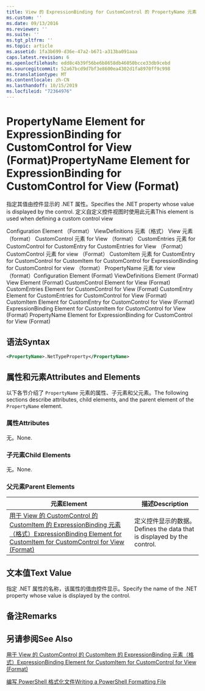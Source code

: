 ```yaml
---
title: View 的 ExpressionBinding for CustomControl 的 PropertyName 元素 |Microsoft Docs
ms.custom: ''
ms.date: 09/13/2016
ms.reviewer: ''
ms.suite: ''
ms.tgt_pltfrm: ''
ms.topic: article
ms.assetid: 1fa3b699-d36e-47a2-b671-a313ba091aaa
caps.latest.revision: 6
ms.openlocfilehash: edd8c4b39f56be6b8658db46050bcce33db9cebd
ms.sourcegitcommit: 52a67bcd9d7bf3e8600ea4302d1fa8970ff9c998
ms.translationtype: MT
ms.contentlocale: zh-CN
ms.lasthandoff: 10/15/2019
ms.locfileid: "72364976"
---
```

# <a name="propertyname-element-for-expressionbinding-for-customcontrol-for-view-format"></a><span data-ttu-id="4f438-102">PropertyName Element for ExpressionBinding for CustomControl for View (Format)</span><span class="sxs-lookup"><span data-stu-id="4f438-102">PropertyName Element for ExpressionBinding for CustomControl for View (Format)</span></span>

<span data-ttu-id="4f438-103">指定其值由控件显示的 .NET 属性。</span><span class="sxs-lookup"><span data-stu-id="4f438-103">Specifies the .NET property whose value is displayed by the control.</span></span> <span data-ttu-id="4f438-104">定义自定义控件视图时使用此元素</span><span class="sxs-lookup"><span data-stu-id="4f438-104">This element is used when defining a custom control view</span></span>

<span data-ttu-id="4f438-105">Configuration Element （Format） ViewDefinitions 元素（格式） View 元素（format） CustomControl 元素 for View （format） CustomEntries 元素 for CustomControl for CustomEntry for CustomEntries for View （Format） CustomControl 元素 for view （Format） CustomItem 元素 for CustomEntry for CustomControl for CustomItem for CustomControl for ExpressionBinding for CustomControl for view （format） PropertyName 元素 for view （format）</span><span class="sxs-lookup"><span data-stu-id="4f438-105">Configuration Element (Format) ViewDefinitions Element (Format) View Element (Format) CustomControl Element for View (Format) CustomEntries Element for CustomControl for View (Format) CustomEntry Element for CustomEntries for CustomControl for View (Format) CustomItem Element for CustomEntry for CustomControl for View (Format) ExpressionBinding Element for CustomItem for CustomControl for View (Format) PropertyName Element for ExpressionBinding for CustomControl for View (Format)</span></span>

## <a name="syntax"></a><span data-ttu-id="4f438-106">语法</span><span class="sxs-lookup"><span data-stu-id="4f438-106">Syntax</span></span>

```xml
<PropertyName>.NetTypeProperty</PropertyName>
```

## <a name="attributes-and-elements"></a><span data-ttu-id="4f438-107">属性和元素</span><span class="sxs-lookup"><span data-stu-id="4f438-107">Attributes and Elements</span></span>

<span data-ttu-id="4f438-108">以下各节介绍了 `PropertyName` 元素的属性、子元素和父元素。</span><span class="sxs-lookup"><span data-stu-id="4f438-108">The following sections describe attributes, child elements, and the parent element of the `PropertyName` element.</span></span>

### <a name="attributes"></a><span data-ttu-id="4f438-109">属性</span><span class="sxs-lookup"><span data-stu-id="4f438-109">Attributes</span></span>

<span data-ttu-id="4f438-110">无。</span><span class="sxs-lookup"><span data-stu-id="4f438-110">None.</span></span>

### <a name="child-elements"></a><span data-ttu-id="4f438-111">子元素</span><span class="sxs-lookup"><span data-stu-id="4f438-111">Child Elements</span></span>

<span data-ttu-id="4f438-112">无。</span><span class="sxs-lookup"><span data-stu-id="4f438-112">None.</span></span>

### <a name="parent-elements"></a><span data-ttu-id="4f438-113">父元素</span><span class="sxs-lookup"><span data-stu-id="4f438-113">Parent Elements</span></span>

|<span data-ttu-id="4f438-114">元素</span><span class="sxs-lookup"><span data-stu-id="4f438-114">Element</span></span>|<span data-ttu-id="4f438-115">描述</span><span class="sxs-lookup"><span data-stu-id="4f438-115">Description</span></span>|
|-------------|-----------------|
|[<span data-ttu-id="4f438-116">用于 View 的 CustomControl 的 CustomItem 的 ExpressionBinding 元素（格式）</span><span class="sxs-lookup"><span data-stu-id="4f438-116">ExpressionBinding Element for CustomItem for CustomControl for View (Format)</span></span>](./expressionbinding-element-for-customitem-for-customcontrol-for-view-format.md)|<span data-ttu-id="4f438-117">定义控件显示的数据。</span><span class="sxs-lookup"><span data-stu-id="4f438-117">Defines the data that is displayed by the control.</span></span>|

## <a name="text-value"></a><span data-ttu-id="4f438-118">文本值</span><span class="sxs-lookup"><span data-stu-id="4f438-118">Text Value</span></span>

<span data-ttu-id="4f438-119">指定 .NET 属性的名称，该属性的值由控件显示。</span><span class="sxs-lookup"><span data-stu-id="4f438-119">Specify the name of the .NET property whose value is displayed by the control.</span></span>

## <a name="remarks"></a><span data-ttu-id="4f438-120">备注</span><span class="sxs-lookup"><span data-stu-id="4f438-120">Remarks</span></span>

## <a name="see-also"></a><span data-ttu-id="4f438-121">另请参阅</span><span class="sxs-lookup"><span data-stu-id="4f438-121">See Also</span></span>

[<span data-ttu-id="4f438-122">用于 View 的 CustomControl 的 CustomItem 的 ExpressionBinding 元素（格式）</span><span class="sxs-lookup"><span data-stu-id="4f438-122">ExpressionBinding Element for CustomItem for CustomControl for View (Format)</span></span>](./expressionbinding-element-for-customitem-for-customcontrol-for-view-format.md)

[<span data-ttu-id="4f438-123">编写 PowerShell 格式化文件</span><span class="sxs-lookup"><span data-stu-id="4f438-123">Writing a PowerShell Formatting File</span></span>](./writing-a-powershell-formatting-file.md)
